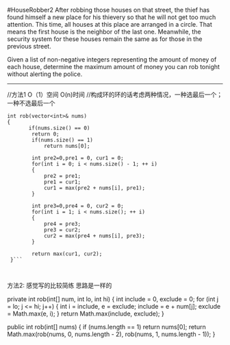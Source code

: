 #HouseRobber2
After robbing those houses on that street, the thief has found himself a new place for his thievery so that he will not get too much attention. 
This time, all houses at this place are arranged in a circle. 
That means the first house is the neighbor of the last one. Meanwhile, the security system for these houses remain the same as for those in the previous street.

Given a list of non-negative integers representing the amount of money of each house, 
determine the maximum amount of money you can rob tonight without alerting the police.


---




//方法1 O（1）空间 O(n)时间
//构成环的环的话考虑两种情况，一种选最后一个；一种不选最后一个
```
int rob(vector<int>& nums)
{
       if(nums.size() == 0)
        return 0;
        if(nums.size() == 1)
            return nums[0];
    
        int pre2=0,pre1 = 0, cur1 = 0;
        for(int i = 0; i < nums.size() - 1; ++ i)
        {
            pre2 = pre1;
            pre1 = cur1;
            cur1 = max(pre2 + nums[i], pre1);
        }
    
        int pre3=0,pre4 = 0, cur2 = 0;
        for(int i = 1; i < nums.size(); ++ i)
        {
            pre4 = pre3;
            pre3 = cur2;
            cur2 = max(pre4 + nums[i], pre3);
        }
    
        return max(cur1, cur2);
 }```

 
```
方法2:
感觉写的比较简练 思路是一样的

private int rob(int[] num, int lo, int hi) {
    int include = 0, exclude = 0;
    for (int j = lo; j <= hi; j++) {
        int i = include, e = exclude;
        include = e + num[j];
        exclude = Math.max(e, i);
    }
    return Math.max(include, exclude);
}

public int rob(int[] nums) {
    if (nums.length == 1) return nums[0];
    return Math.max(rob(nums, 0, nums.length - 2), rob(nums, 1, nums.length - 1));
}
```
